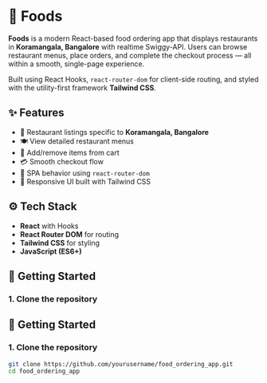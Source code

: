 # 🍕 Foods

**Foods** is a modern React-based food ordering app that displays restaurants in **Koramangala, Bangalore** with realtime Swiggy-API. Users can browse restaurant menus, place orders, and complete the checkout process — all within a smooth, single-page experience.

Built using React Hooks, `react-router-dom` for client-side routing, and styled with the utility-first framework **Tailwind CSS**.

## ✨ Features

- 📍 Restaurant listings specific to **Koramangala, Bangalore**
- 🍽️ View detailed restaurant menus
- 🛒 Add/remove items from cart
- 💳 Smooth checkout flow
- 🔁 SPA behavior using `react-router-dom`
- 🎨 Responsive UI built with Tailwind CSS

## ⚙️ Tech Stack

- **React** with Hooks
- **React Router DOM** for routing
- **Tailwind CSS** for styling
- **JavaScript (ES6+)**


## 🚀 Getting Started

### 1. Clone the repository

## 🚀 Getting Started

### 1. Clone the repository

```bash
git clone https://github.com/yourusername/food_ordering_app.git
cd food_ordering_app


